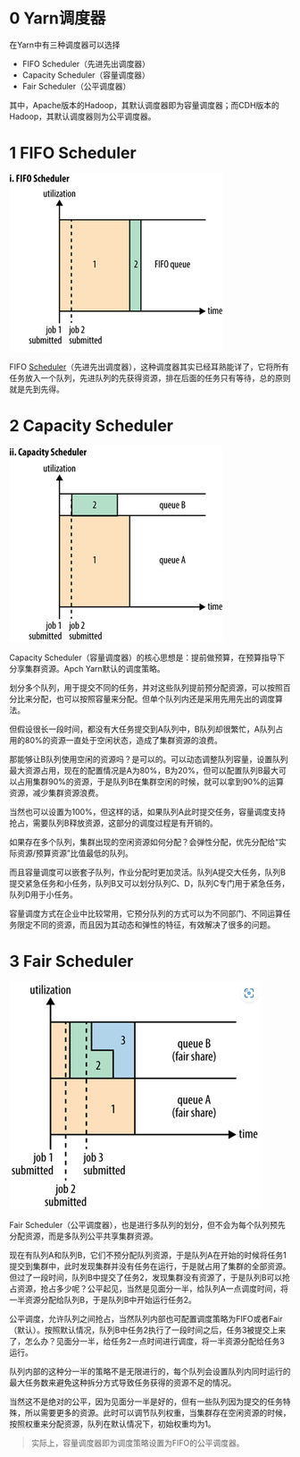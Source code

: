 # 0 Yarn调度器

在Yarn中有三种调度器可以选择

- FIFO Scheduler（先进先出调度器）
- Capacity Scheduler（容量调度器）
- Fair Scheduler（公平调度器）

其中，Apache版本的Hadoop，其默认调度器即为容量调度器；而CDH版本的Hadoop，其默认调度器则为公平调度器。

# 1 FIFO Scheduler

![image-20230403135731180](Yarn调度策略.assets/image-20230403135731180.png)

FIFO [Scheduler](https://so.csdn.net/so/search?q=Scheduler&spm=1001.2101.3001.7020)（先进先出调度器），这种调度器其实已经耳熟能详了，它将所有任务放入一个队列，先进队列的先获得资源，排在后面的任务只有等待，总的原则就是先到先得。

# 2 Capacity Scheduler

![image-20230403135739848](Yarn调度策略.assets/image-20230403135739848.png)

Capacity Scheduler（容量调度器）的核心思想是：提前做预算，在预算指导下分享集群资源。Apch Yarn默认的调度策略。

划分多个队列，用于提交不同的任务，并对这些队列提前预分配资源，可以按照百分比来分配，也可以按照容量来分配。但单个队列内还是采用先用先出的调度算法。

但假设很长一段时间，都没有大任务提交到A队列中，B队列却很繁忙，A队列占用的80%的资源一直处于空闲状态，造成了集群资源的浪费。

那能够让B队列使用空闲的资源吗？是可以的。可以动态调整队列容量，设置队列最大资源占用，现在的配置情况是A为80%，B为20%，但可以配置队列B最大可以占用集群90%的资源，于是队列B在集群空闲的时候，就可以拿到90%的运算资源，减少集群资源浪费。

当然也可以设置为100%，但这样的话，如果队列A此时提交任务，容量调度支持抢占，需要队列B释放资源，这部分的调度过程是有开销的。

如果存在多个队列，集群出现的空闲资源如何分配？会弹性分配，优先分配给“实际资源/预算资源”比值最低的队列。

而且容量调度可以嵌套子队列，作业分配时更加灵活。队列A提交大任务，队列B提交紧急任务和小任务，队列B又可以划分队列C、D，队列C专门用于紧急任务，队列D用于小任务。

容量调度方式在企业中比较常用，它预分队列的方式可以为不同部门、不同运算任务限定不同的资源，而且因为其动态和弹性的特征，有效解决了很多的问题。

# 3 Fair Scheduler

![image-20230403141035423](Yarn调度策略.assets/image-20230403141035423.png)

Fair Scheduler（公平调度器），也是进行多队列的划分，但不会为每个队列预先分配资源，而是多队列公平共享集群资源。

现在有队列A和队列B，它们不预分配队列资源，于是队列A在开始的时候将任务1提交到集群中，此时发现集群并没有任务在运行，于是就占用了集群的全部资源。但过了一段时间，队列B中提交了任务2，发现集群没有资源了，于是队列B可以抢占资源，抢占多少呢？公平起见，当然是见面分一半，给队列A一点调度时间，将一半资源分配给队列B，于是队列B中开始运行任务2。

公平调度，允许队列之间抢占，当然队列内部也可配置调度策略为FIFO或者Fair（默认）。按照默认情况，队列B中任务2执行了一段时间之后，任务3被提交上来了，怎么办？见面分一半，给任务2一点时间进行调度，将一半资源分配给任务3运行。

队列内部的这种分一半的策略不是无限进行的，每个队列会设置队列内同时运行的最大任务数来避免这种拆分方式导致任务获得的资源不足的情况。

当然这不是绝对的公平，因为见面分一半是好的，但有一些队列因为提交的任务特殊，所以需要更多的资源。此时可以调节队列权重，当集群存在空闲资源的时候，按照权重来分配资源，队列在默认情况下，初始权重均为1。

> 实际上，容量调度器即为调度策略设置为FIFO的公平调度器。